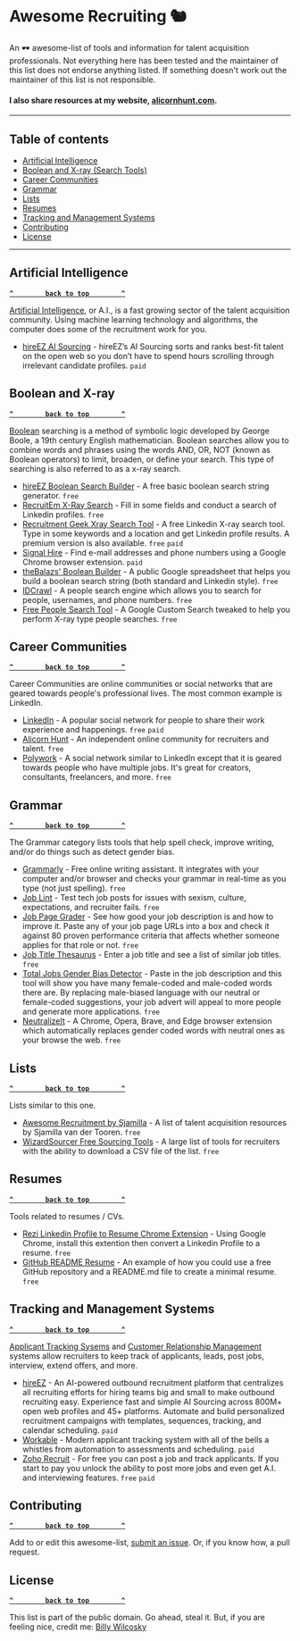 # Awesome Recruiting 🐿
An 🕶 awesome-list of tools and information for talent acquisition professionals. Not everything here has been tested and the maintainer of this list does not endorse anything listed. If something doesn't work out the maintainer of this list is not responsible.

#### I also share resources at my website, [alicornhunt.com](https://alicornhunt.com).

--------------------

## Table of contents

- [Artificial Intelligence](#artificial-intelligence)
- [Boolean and X-ray (Search Tools)](#boolean-and-x-ray)
- [Career Communities](#career-communities)
- [Grammar](#grammar)
- [Lists](#lists)
- [Resumes](#resumes)
- [Tracking and Management Systems](#tracking-and-management-systems)
- [Contributing](#contributing)
- [License](#license)

--------------------

## Artificial Intelligence

**[`^        back to top        ^`](#)**

[Artificial Intelligence](https://en.wikipedia.org/wiki/Artificial_intelligence), or A.I., is a fast growing sector of the talent acquisition community. Using machine learning technology and algorithms, the computer does some of the recruitment work for you.

- [hireEZ AI Sourcing](https://hireez.com/solutions/ai-sourcing/) - hireEZ’s AI Sourcing sorts and ranks best-fit talent on the open web so you don’t have to spend hours scrolling through irrelevant candidate profiles. `paid`

## Boolean and X-ray

**[`^        back to top        ^`](#)**

[Boolean](https://en.wikipedia.org/wiki/Boolean_expression) searching is a method of symbolic logic developed by George Boole, a 19th century English mathematician. Boolean searches allow you to combine words and phrases using the words AND, OR, NOT (known as Boolean operators) to limit, broaden, or define your search. This type of searching is also referred to as a x-ray search.

- [hireEZ Boolean Search Builder](https://hireez.com/solutions/boolean-builder/) - A free basic boolean search string generator. `free`
- [RecruitEm X-Ray Search](https://recruitin.net) - Fill in some fields and conduct a search of Linkedin profiles. `free`
- [Recruitment Geek Xray Search Tool](https://recruitmentgeek.com/tools/linkedin) - A free Linkedin X-ray search tool. Type in some keywords and a location and get Linkedin profile results. A premium version is also available. `free` `paid`
- [Signal Hire](https://www.signalhire.com) - Find e-mail addresses and phone numbers using a Google Chrome browser extension. `paid`
- [theBalazs' Boolean Builder](https://docs.google.com/spreadsheets/d/1v27Oybrv9H5sn3MMD76clLp2B4mwhA7OtUkfQzlNu8w/edit#gid=413477126) - A public Google spreadsheet that helps you build a boolean search string (both standard and Linkedin style). `free`
- [IDCrawl](https://idcrawl.com) - A people search engine which allows you to search for people, usernames, and phone numbers. `free`
- [Free People Search Tool](https://freepeoplesearchtool.com/) - A Google Custom Search tweaked to help you perform X-ray type people searches. `free`

## Career Communities

**[`^        back to top        ^`](#)**

Career Communities are online communities or social networks that are geared towards people's professional lives. The most common example is LinkedIn.

- [LinkedIn](https://linkedin.com) - A popular social network for people to share their work experience and happenings. `free` `paid`
- [Alicorn Hunt](https://alicornhunt.com) - An independent online community for recruiters and talent. `free`
- [Polywork](https://www.polywork.com/) - A social network similar to LinkedIn except that it is geared towards people who have multiple jobs. It's great for creators, consultants, freelancers, and more. `free`

## Grammar

**[`^        back to top        ^`](#)**

The Grammar category lists tools that help spell check, improve writing, and/or do things such as detect gender bias.

- [Grammarly](https://www.grammarly.com/) - Free online writing assistant. It integrates with your computer and/or browser and checks your grammar in real-time as you type (not just spelling). `free`
- [Job Lint](https://joblint.org/) - Test tech job posts for issues with sexism, culture, expectations, and recruiter fails. `free`
- [Job Page Grader](https://jobpagegrader.com/) - See how good your job description is and how to improve it. Paste any of your job page URLs into a box and check it against 80 proven performance criteria that affects whether someone applies for that role or not. `free`
- [Job Title Thesaurus](https://www.enlightenjobs.com/job-titles.php) - Enter a job title and see a list of similar job titles. `free`
- [Total Jobs Gender Bias Detector](https://www.totaljobs.com/insidejob/gender-bias-decoder/) - Paste in the job description and this tool will show you have many female-coded and male-coded words there are. By replacing male-biased language with our neutral or female-coded suggestions, your job advert will appeal to more people and generate more applications. `free`
- [NeutralizeIt](https://github.com/DSC-HackForGood-2022/NeutralizeIt) - A Chrome, Opera, Brave, and Edge browser extension which automatically replaces gender coded words with neutral ones as your browse the web. `free`

## Lists

**[`^        back to top        ^`](#)**

Lists similar to this one.

- [Awesome Recruitment by Sjamilla](https://github.com/Sjamilla/awesome-recruitment) - A list of talent acquisition resources by Sjamilla van der Tooren. `free`
- [WizardSourcer Free Sourcing Tools](https://wizardsourcer.com/tools/) - A large list of tools for recruiters with the ability to download a CSV file of the list. `free`

## Resumes

**[`^        back to top        ^`](#)**

Tools related to resumes / CVs.

- [Rezi Linkedin Profile to Resume Chrome Extension](https://chrome.google.com/webstore/detail/profile-to-resume-reziai/delakdmnpanaclafnplfomddhlhlcloe) - Using Google Chrome, install this extention then convert a Linkedin Profile to a resume. `free`
- [GitHub README Resume](https://zerosonesfun.github.io/readme-resume/) - An example of how you could use a free GitHub repository and a README.md file to create a minimal resume. `free`


## Tracking and Management Systems

**[`^        back to top        ^`](#)**

[Applicant Tracking Sysems](https://en.wikipedia.org/wiki/Applicant_tracking_system) and [Customer Relationship Management](https://en.wikipedia.org/wiki/Customer_relationship_management) systems allow recruiters to keep track of applicants, leads, post jobs, interview, extend offers, and more.

- [hireEZ](https://hireez.com/why-hireez/) - An AI-powered outbound recruitment platform that centralizes all recruiting efforts for hiring teams big and small to make outbound recruiting easy. Experience fast and simple AI Sourcing across 800M+ open web profiles and 45+ platforms. Automate and build personalized recruitment campaigns with templates, sequences, tracking, and calendar scheduling.  `paid`
- [Workable](https://www.workable.com/) - Modern applicant tracking system with all of the bells a whistles from automation to assessments and scheduling. `paid`
- [Zoho Recruit](https://www.zoho.com/recruit/) - For free you can post a job and track applicants. If you start to pay you unlock the ability to post more jobs and even get A.I. and interviewing features. `free` `paid`

## Contributing

**[`^        back to top        ^`](#)**

Add to or edit this awesome-list, [submit an issue](https://github.com/zerosonesfun/awesome-recruiting/issues). Or, if you know how, a pull request.

## License

**[`^        back to top        ^`](#)**

This list is part of the public domain. Go ahead, steal it. But, if you are feeling nice, credit me: [Billy Wilcosky](https://wilcosky.com)
